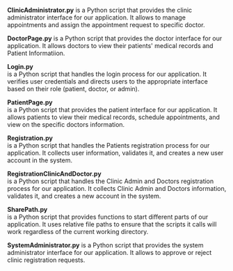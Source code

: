 **ClinicAdministrator.py**
is a Python script that provides the clinic administrator interface for our application. It allows to manage appointments and assign the appointment request to specific doctor.

**DoctorPage.py** 
is a Python script that provides the doctor interface for our application. It allows doctors to view their patients' medical records and Patient Informatiion.

**Login.py**  
is a Python script that handles the login process for our application. It verifies user credentials and directs users to the appropriate interface based on their role (patient, doctor, or admin).


**PatientPage.py**  
is a Python script that provides the patient interface for our application. It allows patients to view their medical records, schedule appointments, and view on the specific doctors information.


**Registration.py**  
is a Python script that handles the Patients registration process for our application. It collects user information, validates it, and creates a new user account in the system.


**RegistrationClinicAndDoctor.py**  
is a Python script that handles the Clinic Admin and Doctors registration process for our application. It collects Clinic Admin and Doctors information, validates it, and creates a new account in the system.


**SharePath.py**  
is a Python script that provides functions to start different parts of our application. It uses relative file paths to ensure that the scripts it calls will work regardless of the current working directory.


**SystemAdministrator.py** 
is a Python script that provides the system administrator interface for our application. It allows to approve or reject clinic registration requests.

